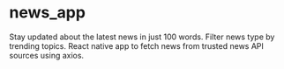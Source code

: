 # news_app
Stay updated about the latest news in just 100 words. Filter news type by trending topics.
React native app to fetch news from trusted news API sources using axios.
